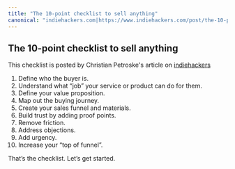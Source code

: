 ```yaml
---
title: "The 10-point checklist to sell anything"
canonical: "indiehackers.com|https://www.indiehackers.com/post/the-10-point-checklist-to-sell-anything-3e1a62a919"
---
```


## The 10-point checklist to sell anything
This checklist is posted by Christian Petroske's article on [indiehackers](indiehackers.com|https://www.indiehackers.com/post/the-10-point-checklist-to-sell-anything-3e1a62a919)

1.  Define who the buyer is.
2. Understand what “job” your service or product can do for them.
3. Define your value proposition.
4. Map out the buying journey.
5. Create your sales funnel and materials.
6. Build trust by adding proof points.
7. Remove friction.
8. Address objections.
9. Add urgency.
10. Increase your “top of funnel”.


That’s the checklist. Let’s get started.
